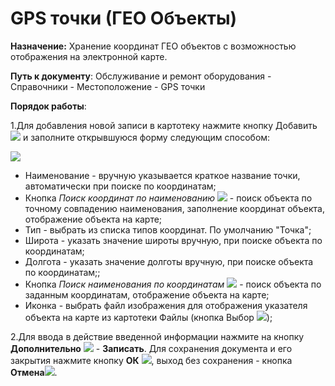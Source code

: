 ﻿# GPS точки (ГЕО Объекты)

**Назначение:** Хранение координат ГЕО объектов с возможностью отображения на электронной карте.


**Путь к документу**: Обслуживание и ремонт оборудования - Справочники - Местоположение - GPS точки


**Порядок работы**:

1.Для добавления новой записи в картотеку нажмите кнопку Добавить ![](topic:Repair.Repair.AddFiles.Btn_Add.png) и заполните открывшуюся форму следующим способом:

<!--![](topic:.Repair.AddFiles.Screenshot_11722.jpg)  -->

![](topic:.Repair.AddFiles.Screenshot_20098.jpg)

* Наименование - вручную указывается краткое название точки, автоматически при поиске по координатам;
* Кнопка *Поиск координат по наименованию* ![](topic:Com.AddFiles.Buttons.Btn_koord.png) - поиск объекта по точному совпадению наименования, заполнение координат объекта, отображение объекта на карте;
* Тип - выбрать из списка типов координат. По умолчанию "Точка";
* Широта - указать значение широты вручную, при поиске объекта по координатам;
* Долгота - указать значение долготы вручную, при поиске объекта по координатам;;
* Кнопка *Поиск наименования по координатам* ![](topic:Com.AddFiles.Buttons.Btn_koord1.png) - поиск объекта по заданным координатам, отображение объекта на карте;
* Иконка - выбрать файл изображения для отображения указателя объекта на карте из картотеки Файлы (кнопка Выбор ![](topic:.Repair.AddFiles.Btn_select.png));

2.Для ввода в действие введенной информации нажмите на кнопку **Дополнительно** ![](topic:Com.AddFiles.Buttons.Btn_SystemMenu.png) - **Записать**.
Для сохранения документа и его закрытия нажмите кнопку **ОК** ![](topic:Com.AddFiles.Buttons.Btn_Post.png), выход без сохранения  - кнопка  **Отмена**![](topic:Com.AddFiles.Buttons.BtnCloseCancel.png). 



